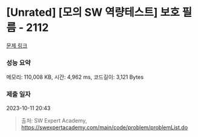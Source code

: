 # [Unrated] [모의 SW 역량테스트] 보호 필름 - 2112 

[문제 링크](https://swexpertacademy.com/main/code/problem/problemDetail.do?contestProbId=AV5V1SYKAaUDFAWu) 

### 성능 요약

메모리: 110,008 KB, 시간: 4,962 ms, 코드길이: 3,121 Bytes

### 제출 일자

2023-10-11 20:43



> 출처: SW Expert Academy, https://swexpertacademy.com/main/code/problem/problemList.do